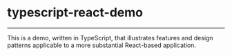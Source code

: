 # typescript-react-demo

---

This is a demo, written in TypeScript, that illustrates features and design patterns applicable to a more substantial React-based application.
